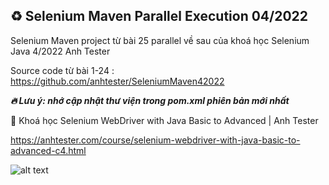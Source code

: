 ## ♻️ Selenium Maven Parallel Execution 04/2022
Selenium Maven project từ bài 25 parallel về sau của khoá học Selenium Java 4/2022 Anh Tester

Source code từ bài 1-24 : https://github.com/anhtester/SeleniumMaven42022

***🔥 Lưu ý: nhớ cập nhật thư viện trong pom.xml phiên bản mới nhất***

🔅 Khoá học Selenium WebDriver with Java Basic to Advanced | Anh Tester

https://anhtester.com/course/selenium-webdriver-with-java-basic-to-advanced-c4.html

![alt text](https://anhtester.com/uploads/logo/logo_anh_tester_github_v3.jpg)
